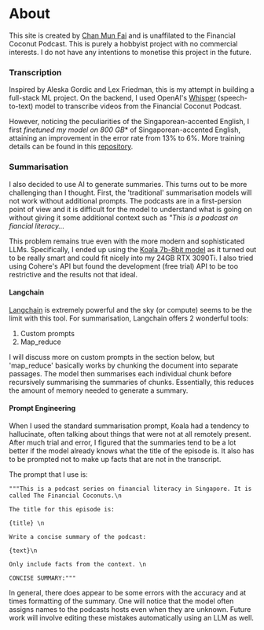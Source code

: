 # About

This site is created by [Chan Mun Fai](https://chanmunfai.github.io) and is unaffilated to the Financial Coconut Podcast. This is purely a hobbyist project with no commercial interests. I do not have any intentions to monetise this project in the future. 

### Transcription
Inspired by Aleska Gordic and Lex Friedman, this is my attempt in building a full-stack ML project. On the backend, I used OpenAI's [Whisper](https://openai.com/research/whisper) (speech-to-text) model to transcribe videos from the Financial Coconut Podcast. 

However, noticing the peculiarities of the Singaporean-accented English, I first *finetuned my model on 800 GB** of Singaporean-accented English, attaining an improvement in the error rate from 13% to 6%. More training details can be found in this [repository](https://github.com/ChanMunFai/Whisper_SG). 

### Summarisation 
I also decided to use AI to generate summaries. This turns out to be more challenging than I thought. First, the 'traditional' summarisation models will not work without additional prompts. The podcasts are in a first-persion point of view and it is difficult for the model to understand what is going on without giving it some additional context such as *"This is a podcast on fiancial literacy...*

This problem remains true even with the more modern and sophisticated LLMs. Specifically, I ended up using the [Koala 7b-8bit model](https://bair.berkeley.edu/blog/2023/04/03/koala/) as it turned out to be really smart and could fit nicely into my 24GB RTX 3090Ti. I also tried using Cohere's API but found the development (free trial) API to be too restrictive and the results not that ideal. 

#### Langchain
[Langchain](https://python.langchain.com/en/latest/index.html) is extremely powerful and the sky (or compute) seems to be the limit with this tool. For summarisation, Langchain offers 2 wonderful tools: 

1. Custom prompts
2. Map_reduce

I will discuss more on custom prompts in the section below, but 'map_reduce' basically works by chunking the document into separate passages. The model then summarises each individual chunk before recursively summarising the summaries of chunks. Essentially, this reduces the amount of memory needed to generate a summary. 
#### Prompt Engineering 
When I used the standard summarisation prompt, Koala had a tendency to hallucinate, often talking about things that were not at all remotely present. After much trial and error, I figured that the summaries tend to be a lot better if the model already knows what the title of the episode is. It also has to be prompted not to make up facts that are not in the transcript. 

The prompt that I use is: 

```
"""This is a podcast series on financial literacy in Singapore. It is called The Financial Coconuts.\n 

The title for this episode is:  

{title} \n 

Write a concise summary of the podcast: 

{text}\n

Only include facts from the context. \n 

CONCISE SUMMARY:"""
```

In general, there does appear to be some errors with the accuracy and at times formatting of the summary. One will notice that the model often assigns names to the podcasts hosts even when they are unknown. Future work will involve editing these mistakes automatically using an LLM as well. 